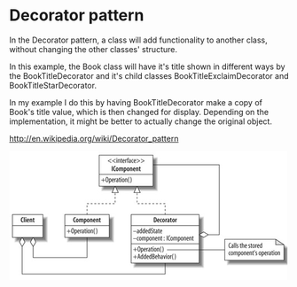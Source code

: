 Decorator pattern
====================

In the Decorator pattern, a class will add functionality to another class, without changing the other classes' structure. 

In this example, the Book class will have it's title shown in different ways by the BookTitleDecorator and it's child classes BookTitleExclaimDecorator and BookTitleStarDecorator. 

In my example I do this by having BookTitleDecorator make a copy of Book's title value, which is then changed for display. Depending on the implementation, it might be better to actually change the original object.

http://en.wikipedia.org/wiki/Decorator_pattern

![Alt text](/design-patterns/uml/decorator.jpg)